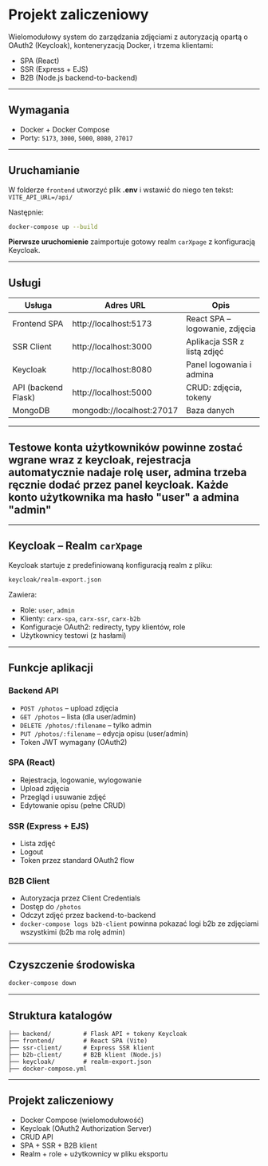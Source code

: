 # Projekt zaliczeniowy

Wielomodułowy system do zarządzania zdjęciami z autoryzacją opartą o OAuth2 (Keycloak), konteneryzacją Docker, i trzema klientami:

- SPA (React)
- SSR (Express + EJS)
- B2B (Node.js backend-to-backend)

---

## Wymagania

- Docker + Docker Compose
- Porty: `5173`, `3000`, `5000`, `8080`, `27017`

---

## Uruchamianie
W folderze `frontend` utworzyć plik **.env** i wstawić do niego ten tekst:
`VITE_API_URL=/api/`

Następnie:


```bash
docker-compose up --build
```

**Pierwsze uruchomienie** zaimportuje gotowy realm `carXpage` z konfiguracją Keycloak.

---

## Usługi

| Usługa               | Adres URL                  | Opis                                |
|----------------------|----------------------------|--------------------------------------|
| Frontend SPA         | http://localhost:5173      | React SPA – logowanie, zdjęcia      |
| SSR Client           | http://localhost:3000      | Aplikacja SSR z listą zdjęć         |
| Keycloak             | http://localhost:8080      | Panel logowania i admina            |
| API (backend Flask)  | http://localhost:5000      | CRUD: zdjęcia, tokeny               |
| MongoDB              | mongodb://localhost:27017  | Baza danych                          |

---

## Testowe konta użytkowników powinne zostać wgrane wraz z keycloak, rejestracja automatycznie nadaje rolę user, admina trzeba ręcznie dodać przez panel keycloak. Każde konto użytkownika ma hasło "user" a admina "admin"

---

## Keycloak – Realm `carXpage`

Keycloak startuje z predefiniowaną konfiguracją realm z pliku:

```
keycloak/realm-export.json
```

Zawiera:
- Role: `user`, `admin`
- Klienty: `carx-spa`, `carx-ssr`, `carx-b2b`
- Konfiguracje OAuth2: redirecty, typy klientów, role
- Użytkownicy testowi (z hasłami)

---

## Funkcje aplikacji

### Backend API
- `POST /photos` – upload zdjęcia
- `GET /photos` – lista (dla user/admin)
- `DELETE /photos/:filename` – tylko admin
- `PUT /photos/:filename` – edycja opisu (user/admin)
- Token JWT wymagany (OAuth2)

### SPA (React)
- Rejestracja, logowanie, wylogowanie
- Upload zdjęcia
- Przegląd i usuwanie zdjęć
- Edytowanie opisu (pełne CRUD)

### SSR (Express + EJS)
- Lista zdjęć
- Logout
- Token przez standard OAuth2 flow

### B2B Client
- Autoryzacja przez Client Credentials
- Dostęp do `/photos`
- Odczyt zdjęć przez backend-to-backend
- `docker-compose logs b2b-client` powinna pokazać logi b2b ze zdjęciami wszystkimi (b2b ma rolę admin)

---

## Czyszczenie środowiska

```bash
docker-compose down
```

---

## Struktura katalogów

```
├── backend/         # Flask API + tokeny Keycloak
├── frontend/        # React SPA (Vite)
├── ssr-client/      # Express SSR klient
├── b2b-client/      # B2B klient (Node.js)
├── keycloak/        # realm-export.json
├── docker-compose.yml
```

---

## Projekt zaliczeniowy

- Docker Compose (wielomodułowość)
- Keycloak (OAuth2 Authorization Server)
- CRUD API
- SPA + SSR + B2B klient
- Realm + role + użytkownicy w pliku eksportu

